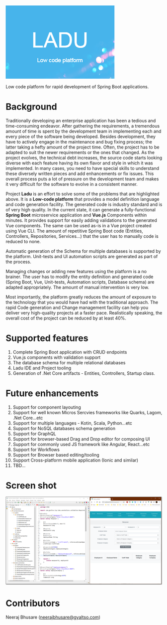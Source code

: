 ![Ladu](https://github.com/gyaltso/Ladu/blob/main/logo/ladu.png)

Low code platform for rapid development of Spring Boot applications.

# Background
Traditionally developing an enterprise application has been a tedious and time-consuming endeavor. After gathering the requirements, a tremendous amount of time is spent by the development team in implementing each and every piece of the software being developed. Besides development, they have to actively engage in the maintenance and bug fixing process; the latter taking a hefty amount of the project time. Often, the project has to be adapted to suit the newer requirements or the ones that changed. As the project evolves, the technical debt increases, the source code starts looking diverse with each feature having its own flavor and style in which it was implemented. In many cases, you need to have special skills to understand these diversely written pieces and add enhancements or fix issues. This overall process puts a lot of pressure on the development team and makes it very difficult for the software to evolve in a consistent manner. 

Project **Ladu** is an effort to solve some of the problems that are highlighted above. It is a **Low-code platform** that provides a model definition language and code generation facility. The generated code is industry standard and is of very high quality. In the current state, it can generate a fully-functional **Spring Boot** microservice application and **Vue.js** Components within minutes. It provides support for easily adding validations to the generated Vue components. The same can be used as-is in a Vue project created using Vue CLI. The amount of repetitive Spring Boot code (Entities, Controllers, Repositories, Services...) that the user has to manually code is reduced to none. 

Automatic generation of the Schema for multiple databases is supported by the platform. Unit-tests and UI automation scripts are generated as part of the process. 

Managing changes or adding new features using the platform is a no brainer. The user has to modify the entity definition and generated code (Spring Boot, Vue, Unit-tests, Automation scripts, Database schema) are adapted appropriately. The amount of manual intervention is very low.

Most importantly, the platform greatly reduces the amount of exposure to the technology that you would have had with the traditional approach. The rapid Code generation and Change management facility can help you deliver very high-quality projects at a faster pace. Realistically speaking, the overall cost of the project can be reduced by at least 40%.

# Supported features
1. Complete Spring Boot application with CRUD endpoints
2. Vue.js components with validation support
3. The database schema for multiple relational databases
4. Ladu IDE and Project tooling
5. Generation of .Net Core artifacts - Entities, Controllers, Startup class.

# Future enhancements
1. Support for component layouting 
2. Support for well known Micros Sercvies frameworks like Quarks, Lagom, .Net Core...etc
3. Support for multiple languages - Kotin, Scala, Python...etc
4. Support for NoSQL databases schema generation
5. Support for GraphQL
6. Support for browser-based Drag and Drop editor for composing UI 
7. Support for commonly used JS framework like Angular, React...etc
8. Support for Workflows
9. Support for Browser based editing/tooling
10. Support Cross-platform mobile application (Ionic and similar)
11. TBD...

# Screen shot
![product_ss](https://github.com/gyaltso/Ladu/blob/main/screen_shots/demo_ss.png)

# Contributors
Neeraj Bhusare (neerajbhusare@gyaltso.com)

